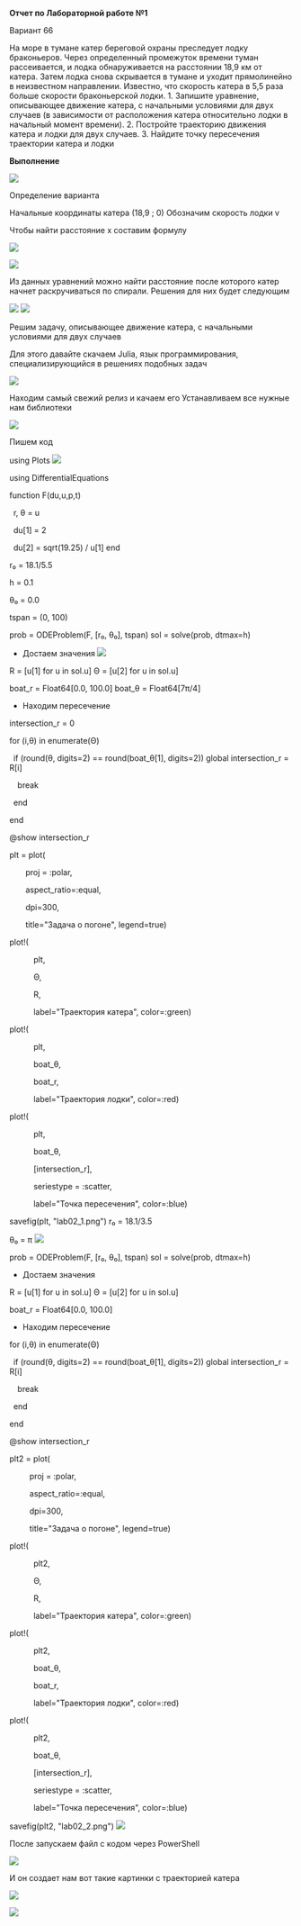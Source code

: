 ﻿**Отчет по Лабораторной работе №1** 

Вариант 66  

На море в тумане катер береговой охраны преследует лодку браконьеров. Через определенный промежуток времени туман рассеивается, и лодка обнаруживается на расстоянии 18,9 км от катера. Затем лодка снова скрывается в тумане и уходит прямолинейно в неизвестном направлении. Известно, что скорость катера в 5,5 раза больше скорости браконьерской лодки. 1. Запишите уравнение, описывающее движение катера, с начальными условиями для двух случаев (в зависимости от расположения катера относительно лодки в начальный момент времени). 2. Постройте траекторию движения катера и лодки для двух случаев. 3. Найдите точку пересечения траектории катера и лодки 

**Выполнение** 

![](Aspose.Words.577835bd-b50f-4658-b7f7-641924205a17.001.png)

Определение варианта 

Начальные координаты катера (18,9 ; 0) Обозначим скорость лодки v 

Чтобы найти расстояние x составим формулу 

![](Aspose.Words.577835bd-b50f-4658-b7f7-641924205a17.002.png)

![](Aspose.Words.577835bd-b50f-4658-b7f7-641924205a17.003.png)

Из данных уравнений можно найти расстояние после которого катер начнет раскручиваться по спирали. Решения для них будет следующим 

![](Aspose.Words.577835bd-b50f-4658-b7f7-641924205a17.004.png) ![](Aspose.Words.577835bd-b50f-4658-b7f7-641924205a17.005.png)

Решим задачу, описывающее движение катера, с начальными условиями для двух случаев 

Для этого давайте скачаем Julia, язык программирования, специализирующийся в решениях подобных задач 

![](Aspose.Words.577835bd-b50f-4658-b7f7-641924205a17.006.jpeg)

Находим самый свежий релиз и качаем его Устанавливаем все нужные нам библиотеки 

![](Aspose.Words.577835bd-b50f-4658-b7f7-641924205a17.007.png)

Пишем код 

using Plots ![](Aspose.Words.577835bd-b50f-4658-b7f7-641924205a17.008.png)

using DifferentialEquations 

function F(du,u,p,t) 

` `r, θ = u 

` `du[1] = 2 

` `du[2] = sqrt(19.25) / u[1] end 

r₀ = 18.1/5.5 

h = 0.1 

θ₀ = 0.0 

tspan = (0, 100) 

prob = ODEProblem(F, [r₀, θ₀], tspan) sol = solve(prob, dtmax=h) 

- Достаем значения ![](Aspose.Words.577835bd-b50f-4658-b7f7-641924205a17.009.png)

R = [u[1] for u in sol.u] Θ = [u[2] for u in sol.u] 

boat\_r = Float64[0.0, 100.0] boat\_θ = Float64[7π/4] 

- Находим пересечение 

intersection\_r = 0 

for (i,θ) in enumerate(Θ) 

` `if (round(θ, digits=2) == round(boat\_θ[1], digits=2))   global intersection\_r = R[i] 

`  `break 

` `end 

end 

@show intersection\_r 

plt = plot( 

`    `proj = :polar, 

`    `aspect\_ratio=:equal, 

`    `dpi=300, 

`    `title="Задача о погоне",     legend=true) 

plot!( 

`      `plt, 

`      `Θ, 

`      `R, 

`      `label="Траектория катера",       color=:green) 

plot!( 

`      `plt, 

`      `boat\_θ, 

`      `boat\_r, 

`      `label="Траектория лодки",       color=:red) 

plot!( 

`      `plt, 

`      `boat\_θ, 

`      `[intersection\_r], 

`      `seriestype = :scatter, 

`      `label="Точка пересечения",       color=:blue) 

savefig(plt, "lab02\_1.png") r₀ = 18.1/3.5 

θ₀ = π ![](Aspose.Words.577835bd-b50f-4658-b7f7-641924205a17.010.png)

prob = ODEProblem(F, [r₀, θ₀], tspan) sol = solve(prob, dtmax=h) 

- Достаем значения 

R = [u[1] for u in sol.u] Θ = [u[2] for u in sol.u] 

boat\_r = Float64[0.0, 100.0] 

- Находим пересечение 

for (i,θ) in enumerate(Θ) 

` `if (round(θ, digits=2) == round(boat\_θ[1], digits=2))   global intersection\_r = R[i] 

`  `break 

` `end 

end 

@show intersection\_r 

plt2 = plot( 

`     `proj = :polar, 

`     `aspect\_ratio=:equal, 

`     `dpi=300, 

`     `title="Задача о погоне",      legend=true) 

plot!( 

`      `plt2, 

`      `Θ, 

`      `R, 

`      `label="Траектория катера",       color=:green) 

plot!( 

`      `plt2, 

`      `boat\_θ, 

`      `boat\_r, 

`      `label="Траектория лодки",       color=:red) 

plot!( 

`      `plt2, 

`      `boat\_θ, 

`      `[intersection\_r], 

`      `seriestype = :scatter, 

`      `label="Точка пересечения",       color=:blue) 

savefig(plt2, "lab02\_2.png") ![](Aspose.Words.577835bd-b50f-4658-b7f7-641924205a17.011.png)

После запускаем файл с кодом через PowerShell 

![](Aspose.Words.577835bd-b50f-4658-b7f7-641924205a17.012.png)

И он создает нам вот такие картинки с траекторией катера 

![](Aspose.Words.577835bd-b50f-4658-b7f7-641924205a17.013.jpeg)

![](Aspose.Words.577835bd-b50f-4658-b7f7-641924205a17.014.jpeg)
